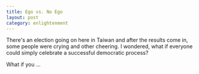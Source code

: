 ```yaml
---
title: Ego vs. No Ego
layout: post
category: enlightenment
---
```


There's an election going on here in Taiwan and after the results come in, some people were crying and other cheering.
I wondered, what if everyone could simply celebrate a successful democratic process?

What if you ...